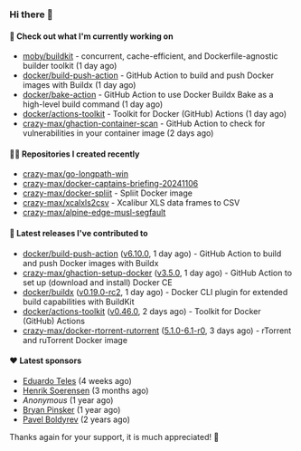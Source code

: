 ### Hi there 👋

#### 👷 Check out what I'm currently working on

- [moby/buildkit](https://github.com/moby/buildkit) - concurrent, cache-efficient, and Dockerfile-agnostic builder toolkit (1 day ago)
- [docker/build-push-action](https://github.com/docker/build-push-action) - GitHub Action to build and push Docker images with Buildx (1 day ago)
- [docker/bake-action](https://github.com/docker/bake-action) - GitHub Action to use Docker Buildx Bake as a high-level build command (1 day ago)
- [docker/actions-toolkit](https://github.com/docker/actions-toolkit) - Toolkit for Docker (GitHub) Actions (1 day ago)
- [crazy-max/ghaction-container-scan](https://github.com/crazy-max/ghaction-container-scan) - GitHub Action to check for vulnerabilities in your container image (2 days ago)

#### 👨‍💻 Repositories I created recently

- [crazy-max/go-longpath-win](https://github.com/crazy-max/go-longpath-win)
- [crazy-max/docker-captains-briefing-20241106](https://github.com/crazy-max/docker-captains-briefing-20241106)
- [crazy-max/docker-spliit](https://github.com/crazy-max/docker-spliit) - Spliit Docker image
- [crazy-max/xcalxls2csv](https://github.com/crazy-max/xcalxls2csv) - Xcalibur XLS data frames to CSV
- [crazy-max/alpine-edge-musl-segfault](https://github.com/crazy-max/alpine-edge-musl-segfault)

#### 🚀 Latest releases I've contributed to

- [docker/build-push-action](https://github.com/docker/build-push-action) ([v6.10.0](https://github.com/docker/build-push-action/releases/tag/v6.10.0), 1 day ago) - GitHub Action to build and push Docker images with Buildx
- [crazy-max/ghaction-setup-docker](https://github.com/crazy-max/ghaction-setup-docker) ([v3.5.0](https://github.com/crazy-max/ghaction-setup-docker/releases/tag/v3.5.0), 1 day ago) - GitHub Action to set up (download and install) Docker CE
- [docker/buildx](https://github.com/docker/buildx) ([v0.19.0-rc2](https://github.com/docker/buildx/releases/tag/v0.19.0-rc2), 1 day ago) - Docker CLI plugin for extended build capabilities with BuildKit
- [docker/actions-toolkit](https://github.com/docker/actions-toolkit) ([v0.46.0](https://github.com/docker/actions-toolkit/releases/tag/v0.46.0), 2 days ago) - Toolkit for Docker (GitHub) Actions
- [crazy-max/docker-rtorrent-rutorrent](https://github.com/crazy-max/docker-rtorrent-rutorrent) ([5.1.0-6.1-r0](https://github.com/crazy-max/docker-rtorrent-rutorrent/releases/tag/5.1.0-6.1-r0), 3 days ago) - rTorrent and ruTorrent Docker image

#### ❤️ Latest sponsors
- [Eduardo Teles](https://github.com/eduardoteles17) (4 weeks ago)
- [Henrik Soerensen](https://github.com/hsoerensen) (3 months ago)
- _Anonymous_ (1 year ago)
- [Bryan Pinsker](https://github.com/BryanPinsker) (1 year ago)
- [Pavel Boldyrev](https://github.com/bpg) (2 years ago)

Thanks again for your support, it is much appreciated! 🙏
